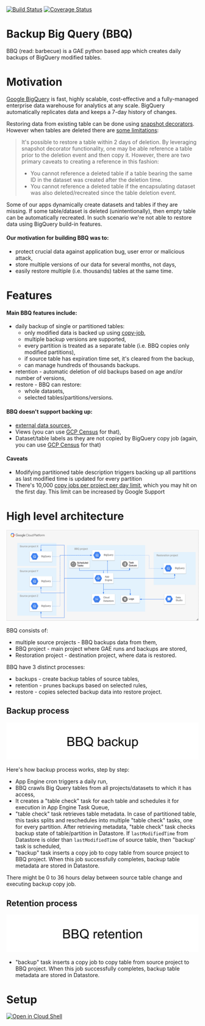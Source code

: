 [![Build Status](https://travis-ci.org/ocadotechnology/bbq.svg?branch=master)](https://travis-ci.org/ocadotechnology/bbq)
[![Coverage Status](https://coveralls.io/repos/github/ocadotechnology/bbq/badge.svg?branch=master)](https://coveralls.io/github/ocadotechnology/bbq?branch=master)

# Backup Big Query (BBQ)

BBQ (read: barbecue) is a GAE python based app which creates daily backups of BigQuery modified tables.

# Motivation

[Google BigQuery](https://cloud.google.com/bigquery/) is fast, highly scalable, cost-effective and a fully-managed enterprise data warehouse for analytics at any scale. BigQuery automatically replicates data and keeps a 7-day history of changes.

Restoring data from existing table can be done using [snapshot decorators](https://cloud.google.com/bigquery/table-decorators#snapshot_decorators).
However when tables are deleted there are [some limitations](https://cloud.google.com/bigquery/docs/managing-tables#undeletetable): 
> It's possible to restore a table within 2 days of deletion. By leveraging snapshot decorator functionality, one may be able reference a table prior to the deletion event and then copy it. However, there are two primary caveats to creating a reference in this fashion:
> * You cannot reference a deleted table if a table bearing the same ID in the dataset was created after the deletion time.
> * You cannot reference a deleted table if the encapsulating dataset was also deleted/recreated since the table deletion event.

Some of our apps dynamically create datasets and tables if they are missing. If some table/dataset is deleted (unintentionally), then empty table can be automatically recreated.
In such scenario we're not able to restore data using BigQuery build-in features.

#### Our motivation for building BBQ was to:
* protect crucial data against application bug, user error or malicious attack,
* store multiple versions of our data for several months, not days,
* easily restore multiple (i.e. thousands) tables at the same time.

# Features

#### Main BBQ features include:
* daily backup of single or partitioned tables:
  * only modified data is backed up using [copy-job](https://cloud.google.com/bigquery/docs/managing-tables#copy-table),
  * multiple backup versions are supported,
  * every partition is treated as a separate table (i.e. BBQ copies only modified partitions),
  * if source table has expiration time set, it's cleared from the backup,
  * can manage hundreds of thousands backups.
* retention - automatic deletion of old backups based on age and/or number of versions,
* restore - BBQ can restore:
  * whole datasets,
  * selected tables/partitions/versions.

#### BBQ doesn't support backing up:
* [external data sources](https://cloud.google.com/bigquery/external-data-sources),
* Views (you can use [GCP Census](https://github.com/ocadotechnology/gcp-census) for that),
* Dataset/table labels as they are not copied by BigQuery copy job (again, you can use [GCP Census](https://github.com/ocadotechnology/gcp-census) for that)  

#### Caveats
* Modifying partitioned table description triggers backing up all partitions as last modified time is updated for every partition
* There's 10,000 [copy jobs per project per day limit](https://cloud.google.com/bigquery/quotas#copy_jobs), which you may hit on the first day. This limit can be increased by Google Support

# High level architecture

![Architecture diagram](docs/images/bbq-architecture-diagram.png)

BBQ consists of:
- multiple source projects - BBQ backups data from them,
- BBQ project - main project where GAE runs and backups are stored,
- Restoration project - destination project, where data is restored.

BBQ have 3 distinct processes:
- backups - create backup tables of source tables,
- retention - prunes backups based on selected rules,
- restore - copies selected backup data into restore project. 

## Backup process

![Backup process](docs/images/bbq_backup_process.gif)

Here's how backup process works, step by step:
- App Engine cron triggers a daily run,
- BBQ crawls Big Query tables from all projects/datasets to which it has access,
- It creates a "table check" task for each table and schedules it for execution in App Engine Task Queue,
- "table check" task retrieves table metadata. In case of partitioned table, this tasks splits and reschedules into multiple "table check" tasks, one for every partition. After retrieving metadata, "table check" task checks backup state of table/partition in Datastore. If ```lastModifiedTime``` from Datastore is older than ```lastModifiedTime``` of source table, then "backup' task is scheduled,
- "backup" task inserts a copy job to copy table from source project to BBQ project. When this job successfully completes, backup table metadata are stored in Datastore.

There might be 0 to 36 hours delay between source table change and executing backup copy job.

## Retention process  

![Retention process](docs/images/bbq_retention_process.gif)

- "backup" task inserts a copy job to copy table from source project to BBQ project. When this job successfully completes, backup table metadata are stored in Datastore.  

# Setup
<a href="https://console.cloud.google.com/cloudshell/open?git_repo=https://github.com/ocadotechnology/bbq&page=editor&open_in_editor=SETUP.md">
<img alt="Open in Cloud Shell" src ="http://gstatic.com/cloudssh/images/open-btn.png"></a>